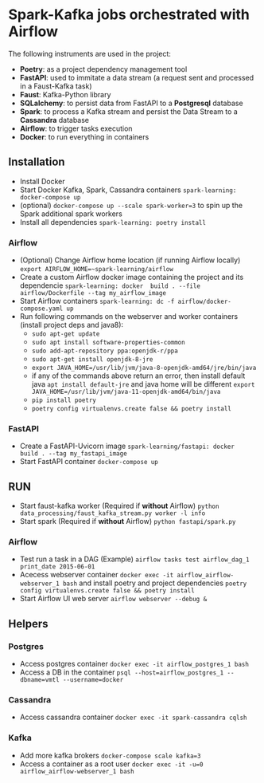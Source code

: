# Spark-Kafka jobs orchestrated with Airflow
The following instruments are used in the project:
  - **Poetry**: as a project dependency management tool
  - **FastAPI**: used to immitate a data stream (a request sent and processed in a Faust-Kafka task)
  - **Faust**: Kafka-Python library
  - **SQLalchemy**: to persist data from FastAPI to a **Postgresql** database
  - **Spark**: to process a Kafka stream and persist the Data Stream to a **Cassandra** database
  - **Airflow**: to trigger tasks execution
  - **Docker**: to run everything in containers

## Installation

- Install Docker
- Start Docker Kafka, Spark, Cassandra containers `spark-learning: docker-compose up`
- (optional) `docker-compose up --scale spark-worker=3` to spin up the Spark additional spark workers
- Install all dependencies `spark-learning: poetry install`

### Airflow
- (Optional) Change Airflow home location (if running Airflow locally) `export AIRFLOW_HOME=~spark-learning/airflow`
- Create a custom Airflow docker image containing the project and its dependencie `spark-learning: docker  build . --file airflow/Dockerfile --tag my_airflow_image`
- Start Airflow containers `spark-learning: dc -f airflow/docker-compose.yaml up`
- Run following commands on the webserver and worker containers (install project deps and java8):
  - `sudo apt-get update`
  - `sudo apt install software-properties-common`
  - `sudo add-apt-repository ppa:openjdk-r/ppa`
  - `sudo apt-get install openjdk-8-jre`
  - `export JAVA_HOME=/usr/lib/jvm/java-8-openjdk-amd64/jre/bin/java`
  - if any of the commands above return an error, then install default java `apt install default-jre` and java home will be different `export JAVA_HOME=/usr/lib/jvm/java-11-openjdk-amd64/bin/java`
  - `pip install poetry`
  - `poetry config virtualenvs.create false && poetry install`

### FastAPI
- Create a FastAPI-Uvicorn image `spark-learning/fastapi: docker  build . --tag my_fastapi_image`
- Start FastAPI container `docker-compose up`


## RUN
- Start faust-kafka worker (Required if **without** Airflow) `python data_processing/faust_kafka_stream.py worker -l info`
- Start spark (Required if **without** Airflow) `python fastapi/spark.py`
### Airflow
- Test run a task in a DAG (Example) `airflow tasks test airflow_dag_1 print_date 2015-06-01`
- Acecess webserver container `docker exec -it airflow_airflow-webserver_1 bash` and install poetry and project dependencies `poetry config virtualenvs.create false && poetry install`
- Start Airflow UI web server `airflow webserver --debug &`


## Helpers

### Postgres
- Access postgres container `docker exec -it airflow_postgres_1 bash`
- Access a DB in the container `psql --host=airflow_postgres_1 --dbname=vmtl --username=docker`
### Cassandra
- Access cassandra container `docker exec -it spark-cassandra cqlsh`
### Kafka
- Add more kafka brokers `docker-compose scale kafka=3`
- Access a container as a root user `docker exec -it -u=0 airflow_airflow-webserver_1 bash`
